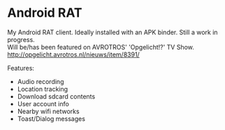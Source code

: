 # Android RAT

My Android RAT client. Ideally installed with an APK binder. Still a work in progress.  
Will be/has been featured on AVROTROS' 'Opgelicht!?' TV Show.  
http://opgelicht.avrotros.nl/nieuws/item/8391/

Features:
- Audio recording
- Location tracking
- Download sdcard contents
- User account info
- Nearby wifi networks
- Toast/Dialog messages
